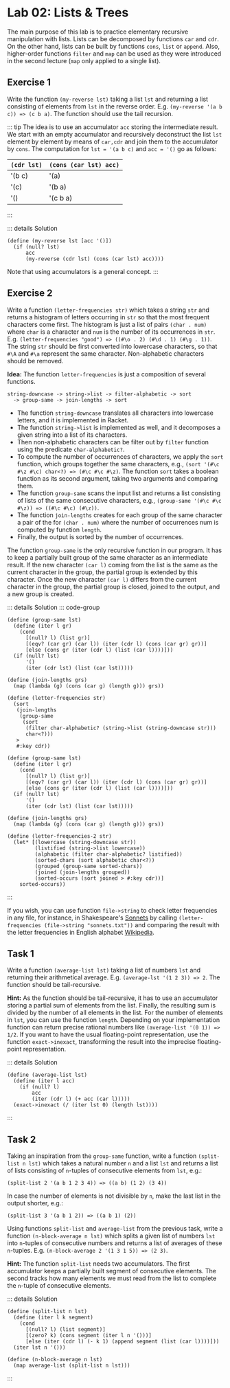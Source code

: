 # Lab 02: Lists & Trees


The main purpose of this lab is to practice elementary recursive manipulation with lists. Lists can be
decomposed by functions `car` and `cdr`. On the other hand, lists can be built by functions
`cons`, `list` or `append`. Also, higher-order functions `filter` and `map` can be used as
they were introduced in the second lecture (`map` only applied to a single list).

## Exercise 1
Write the function `(my-reverse lst)` taking a list `lst` and returning a list consisting of
elements from `lst` in the reverse order. E.g. `(my-reverse '(a b c)) => (c b a)`. The function
should use the tail recursion.

::: tip
The idea is to use an accumulator `acc` storing the intermediate result. We start with an empty
accumulator and recursively deconstruct the list `lst` element by element by means of `car,cdr` and
join them to the accumulator by `cons`. The computation for `lst = '(a b c)` and `acc = '()` go as
follows:

| `(cdr lst)` | `(cons (car lst) acc)` |
|-------------|------------------------|
| '(b c)      | '(a)                   |
| '(c)        | '(b a)                 |
| '()         | '(c b a)               |
:::


::: details Solution
```racket
(define (my-reverse lst [acc '()])
  (if (null? lst)
      acc
      (my-reverse (cdr lst) (cons (car lst) acc))))
```
Note that using accumulators is a general concept.
:::

## Exercise 2

Write a function `(letter-frequencies str)` which takes a string `str` and returns a histogram of
letters occurring in `str` so that the most frequent characters come first. The histogram is just a
list of pairs `(char . num)` where `char` is a character and `num` is the number of its occurrences
in `str`. E.g. `(letter-frequencies "good") => ((#\o . 2) (#\d . 1) (#\g . 1))`.
The string `str` should be first converted into lowercase characters, so that `#\A` and `#\a`
represent the same character. Non-alphabetic characters should be removed.

**Idea:** The function `letter-frequencies` is just a composition of several functions.
```racket
string-downcase -> string->list -> filter-alphabetic -> sort
  -> group-same -> join-lengths -> sort
```
- The function `string-downcase` translates all characters into lowercase letters, and it is
  implemented in Racket.
- The function `string->list` is implemented as well, and it decomposes a given string into a list
  of its characters.
- Then non-alphabetic characters can be filter out by `filter` function using the predicate
  `char-alphabetic?`.
- To compute the number of occurrences of characters, we apply the `sort` function, which groups
  together the same characters, e.g., `(sort '(#\c #\z #\c) char<?) => (#\c #\c #\z)`. The function
  `sort` takes a boolean function as its second argument, taking two arguments and comparing them.
- The function `group-same` scans the input list and returns a list consisting of lists of the same
  consecutive characters, e.g., `(group-same '(#\c #\c #\z)) => ((#\c #\c) (#\z))`.
- The function `join-lengths` creates for each group of the same character a pair of the for `(char .
  num)` where the number of occurrences num is computed by function `length`.
- Finally, the output is sorted by the number of occurrences.

The function `group-same` is the only recursive function in our program. It has to keep a partially
built group of the same character as an intermediate result. If the new character `(car l)` coming
from the list is the same as the current character in the group, the partial group is extended by
this character. Once the new character `(car l)` differs from the current character in the group,
the partial group is closed, joined to the output, and a new group is created.

::: details Solution
::: code-group
```racket [nested]
(define (group-same lst)
  (define (iter l gr)
    (cond
      [(null? l) (list gr)]
      [(eqv? (car gr) (car l)) (iter (cdr l) (cons (car gr) gr))]
      [else (cons gr (iter (cdr l) (list (car l))))]))
  (if (null? lst)
      '()
      (iter (cdr lst) (list (car lst)))))

(define (join-lengths grs)
  (map (lambda (g) (cons (car g) (length g))) grs))

(define (letter-frequencies str)
  (sort
   (join-lengths
    (group-same
     (sort
      (filter char-alphabetic? (string->list (string-downcase str)))
      char<?)))
   >
   #:key cdr))
```
```racket [let*]
(define (group-same lst)
  (define (iter l gr)
    (cond
      [(null? l) (list gr)]
      [(eqv? (car gr) (car l)) (iter (cdr l) (cons (car gr) gr))]
      [else (cons gr (iter (cdr l) (list (car l))))]))
  (if (null? lst)
      '()
      (iter (cdr lst) (list (car lst)))))

(define (join-lengths grs)
  (map (lambda (g) (cons (car g) (length g))) grs))

(define (letter-frequencies-2 str)
  (let* [(lowercase (string-downcase str))
         (listified (string->list lowercase))
         (alphabetic (filter char-alphabetic? listified))
         (sorted-chars (sort alphabetic char<?))
         (grouped (group-same sorted-chars))
         (joined (join-lengths grouped))
         (sorted-occurs (sort joined > #:key cdr))]
    sorted-occurs))
```
:::


If you wish, you can use function `file->string` to check letter frequencies in any file, for
instance, in Shakespeare's
[Sonnets](https://drive.google.com/file/d/1fFrMtcTdlt3GHHFkDnuxM7igCVs_JmtZ/view?usp=sharing) by
calling `(letter-frequencies (file->string "sonnets.txt"))` and comparing the result with the letter
frequencies in English alphabet [Wikipedia](https://en.wikipedia.org/wiki/Letter_frequency).

## Task 1
Write a function `(average-list lst)` taking a list of numbers `lst` and returning their
arithmetical average. E.g. `(average-lst '(1 2 3)) => 2`. The function should be tail-recursive.

**Hint:** As the function should be tail-recursive, it has to use an accumulator storing a partial
sum of elements from the list. Finally, the resulting sum is divided by the number of all elements
in the list. For the number of elements in `lst`, you can use the function `length`.  Depending on
your implementation function can return precise rational numbers like `(average-list '(0 1)) =>
1/2`. If you want to have the usual floating-point representation, use the function
`exact->inexact`, transforming the result into the imprecise floating-point representation.

::: details Solution
```racket
(define (average-list lst)
  (define (iter l acc)
    (if (null? l)
        acc
        (iter (cdr l) (+ acc (car l)))))
  (exact->inexact (/ (iter lst 0) (length lst))))
```
:::


## Task 2
Taking an inspiration from the `group-same` function, write a function `(split-list n lst)` which
takes a natural number `n` and a list `lst` and returns a list of lists consisting of `n`-tuples of
consecutive elements from `lst`, e.g.:
```racket
(split-list 2 '(a b 1 2 3 4)) => ((a b) (1 2) (3 4))
```
In case the number of elements is not divisible by `n`, make the last list in the output shorter,
e.g.:
```racket
(split-list 3 '(a b 1 2)) => ((a b 1) (2))
```

Using functions `split-list` and `average-list` from the previous task, write a function
`(n-block-average n lst)` which splits a given list of numbers `lst` into `n`-tuples of consecutive
numbers and returns a list of averages of these `n`-tuples. E.g. `(n-block-average 2 '(1 3 1 5)) =>
(2 3)`.

**Hint:** The function `split-list` needs two accumulators. The first accumulator keeps a partially
built segment of consecutive elements. The second tracks how many elements we must read from the
list to complete the `n`-tuple of consecutive elements.

::: details Solution
```racket
(define (split-list n lst)
  (define (iter l k segment)
    (cond
      [(null? l) (list segment)]
      [(zero? k) (cons segment (iter l n '()))]
      [else (iter (cdr l) (- k 1) (append segment (list (car l))))]))
  (iter lst n '()))

(define (n-block-average n lst)
  (map average-list (split-list n lst)))
```
:::
